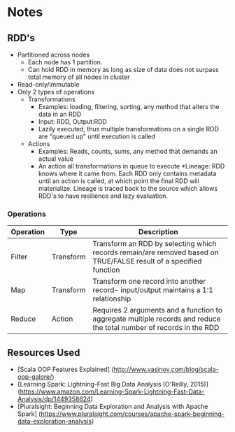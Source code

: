 # Notes

## RDD's

* Partitioned across nodes
  * Each node has 1 partition. 
  * Can hold RDD in memory as long as size of data
    does not surpass total memory of all nodes in cluster
* Read-only/immutable
* Only 2 types of operations
  * Transformations
    * Examples: loading, filtering, sorting, any method that alters the data in an RDD
    * Input: RDD, Output:RDD
    * Lazily executed, thus multiple transformations on a single RDD are "queued up" until execution is called
  * Actions 
    * Examples: Reads, counts, sums, any method that demands an actual value
    * An action all transformations in queue to execute
*Lineage: RDD knows where it came from. Each RDD only contains metadata until an action is called, at which point
    the final RDD will materialize. Lineage is traced back to the source which allows RDD's to have resilience and
    lazy evaluation.

### Operations

Operation | Type | Description
--- | --- | --- |
Filter | Transform | Transform an RDD by selecting which records remain/are removed based on TRUE/FALSE result of a specified function
Map | Transform | Transform one record into another record- input/output maintains a 1:1 relationship
Reduce | Action | Requires 2 arguments and a function to aggregate multiple records and reduce the total number of records in the RDD
  
## Resources Used
* [Scala OOP Features Explained] (http://www.vasinov.com/blog/scala-oop-galore/)
* [Learning Spark: Lightning-Fast Big Data Analysis (O'Reilly, 2015)] (https://www.amazon.com/Learning-Spark-Lightning-Fast-Data-Analysis/dp/1449358624)
* [Pluralsight: Beginning Data Exploration and Analysis with Apache Spark] (https://www.pluralsight.com/courses/apache-spark-beginning-data-exploration-analysis)
